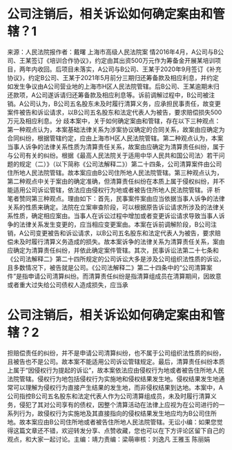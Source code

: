 # 公司注销后，相关诉讼如何确定案由和管辖？1

来源：人民法院报作者：戴曙 上海市高级人民法院案 情2016年4月，A公司与B公司、王某签订《培训合作协议》，约定由其出资500万元作为筹备金开展某培训项目，两年内收回。后项目未落实，A公司与B公司、王某于2020年9月签订《补充协议》，约定B公司、王某于2021年5月前分三期归还筹备款及相应利息，并约定如发生争议由A公司营业地的上海市H区人民法院管辖。后B公司、王某逾期未归还款项，A公司遂诉请归还筹备款及相应利息等。诉前调解过程中，B公司被注销。A公司认为，B公司五名股东未及时履行清算义务，应承担民事责任，故变更案件被告和诉讼请求，以B公司五名股东和法定代表人为被告，要求赔偿损失500万元及相应利息。分 歧本案中，关于如何确定案由和管辖，存在以下三种观点：第一种观点认为，本案基础法律关系为涉案协议确定的合同关系，故案由应确定为合同纠纷，根据管辖约定，应由上海市H区人民法院管辖。第二种观点认为，本案当事人诉争的法律关系性质为清算责任关系，故案由应确定为清算责任纠纷，属于与公司有关的纠纷。根据《最高人民法院关于适用中华人民共和国公司法〉若干问题的规定（二）》（以下简称《公司法解释二》）第二十四条，公司清算案件由公司住所地人民法院管辖。故本案应由B公司住所地人民法院管辖。第三种观点认为，第二种观点中关于案由的确定准确，但清算责任纠纷在本质上属于侵权纠纷，并不能适用公司诉讼管辖，依法应由侵权行为地或者被告住所地人民法院管辖。评 析笔者赞同第三种观点。理由如下：首先，民事案件案由应当依据当事人诉争的法律关系的性质来确定。法院在立案审查阶段，可以根据原告诉讼请求所涉及的法律关系性质，确定相应案由。当事人在诉讼过程中增加或者变更诉讼请求导致当事人诉争的法律关系发生变更的，应当相应变更案由。本案在诉前调解阶段，B公司注销，A公司变更被告和诉讼请求，以B公司五名股东和法定代表人为被告，要求赔偿未及时履行清算义务造成的损失。故本案诉争的法律关系为清算责任关系，案由应确定为清算责任纠纷，并依此确定案件管辖。其次，民事诉讼法第二十七条和《公司法解释二》第二十四所规定的公司诉讼大多是涉及公司组织法性质的诉讼，且多数情况下，被告就是公司。《公司法解释二》第二十四条中的“公司清算案件”是指申请公司清算纠纷。而清算责任纠纷是指清算组成员在清算期间，因故意或者重大过失给公司债权人造成损失，应当承

# 公司注销后，相关诉讼如何确定案由和管辖？2

担赔偿责任的纠纷，并不是申请公司清算纠纷，也不属于公司组织法性质的纠纷，且被告也不是公司。故本案不能适用公司诉讼管辖规定。最后，清算责任纠纷本质上属于“因侵权行为提起的诉讼”，故本案依法应由侵权行为地或者被告住所地人民法院管辖。侵权行为地包括侵权行为实施地和侵权结果发生地。侵权结果发生地通常可以理解为侵权行为直接产生结果的发生地，而非侵权结果到达地。本案中，A公司指控B公司五名股东和法定代表人作为公司清算组成员，未及时履行清算义务，侵犯了其对公司享有的债权，因整个清算活动在法律上应视为在公司进行的一系列行为，故侵权行为实施地及其直接指向的侵权结果发生地应均为B公司住所地。故本案应由B公司住所地或者被告住所地人民法院管辖。无讼小编：如果您觉得这篇文章还不错，欢迎转发分享、点赞收藏，您也可以在下方评论区留下自己的观点，和大家一起讨论。主编：靖力责编：梁萌审核：刘逸凡 王雅玉 陈丽娟

